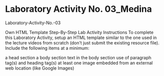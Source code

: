 # Laboratory Activity No. 03_Medina

Laboratory-Activity-No.-03

Own HTML Template 
Step-By-Step Lab Activity Instructions 
To complete this Laboratory Activity, setup an HTML template similar to the one used in the lecture videos from scratch (don't just submit the existing resource file). Include the following items at a minimum:

a head section 
a body section 
text in the body section 
use of paragraph tag(s) and heading tag(s) 
at least one image embedded from an external web location (like Google Images)
